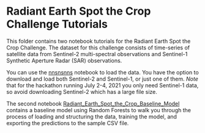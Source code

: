 # Radiant Earth Spot the Crop Challenge Tutorials

This folder contains two notebook tutorials for the Radiant Earth Spot the Crop Challenge. The dataset for this challenge consists of time-series of satellite data from Sentinel-2 multi-spectral observations and Sentinel-1 Synthetic Aperture Radar (SAR) observations. 

You can use the [nnsnsnns](south_africa_crop_type_competition_load_asset_paths.ipynb) notebook to load the data. You have the option to download and load both Sentinel-2 and Sentinel-1, or just one of them. *Note* that for the hackathon running July 2-4, 2021 you only need Sentinel-1 data, so avoid downloading Sentinel-2 which has a large file size. 

The second notebook [Radiant_Earth_Spot_the_Crop_Baseline_Model](Radiant_Earth_Spot_the_Crop_Baseline_Model.ipynb) contains a baseline model using Random Forests to walk you through the process of loading and structuring the data, training the model, and exporting the predictions to the sample CSV file. 

 
